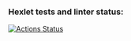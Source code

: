 ### Hexlet tests and linter status:
[![Actions Status](https://github.com/NikolayZemelko/python-project-50/workflows/hexlet-check/badge.svg)](https://github.com/NikolayZemelko/python-project-50/actions)